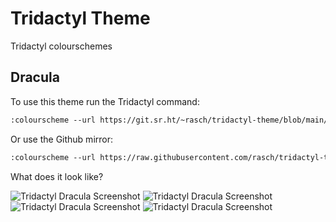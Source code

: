 # Tridactyl Theme

Tridactyl colourschemes

## Dracula

To use this theme run the Tridactyl command:

```txt
:colourscheme --url https://git.sr.ht/~rasch/tridactyl-theme/blob/main/dracula.css
```

Or use the Github mirror:

```txt
:colourscheme --url https://raw.githubusercontent.com/rasch/tridactyl-theme/main/dracula.css
```

What does it look like?

![Tridactyl Dracula Screenshot](https://github.com/rasch/tridactyl-theme/assets/24926717/43832c5a-1b5f-412b-b6cb-93817c767feb)
![Tridactyl Dracula Screenshot](https://github.com/rasch/tridactyl-theme/assets/24926717/3615c89e-1071-4c24-a4d1-159786b0915c)
![Tridactyl Dracula Screenshot](https://github.com/rasch/tridactyl-theme/assets/24926717/325c0eff-7846-43c6-9ce9-caca6cde9daf)
![Tridactyl Dracula Screenshot](https://github.com/rasch/tridactyl-theme/assets/24926717/1a499473-ba12-4822-ac63-d5b01252d059)
